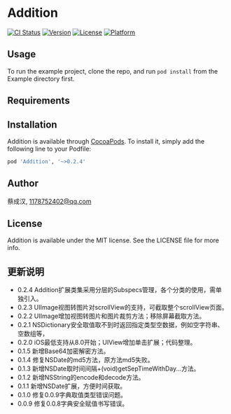 # Addition

[![CI Status](http://img.shields.io/travis/CaiChenghan/Addition.svg?style=flat)](https://travis-ci.org/CaiChenghan/Addition)
[![Version](https://img.shields.io/cocoapods/v/Addition.svg?style=flat)](http://cocoapods.org/pods/Addition)
[![License](https://img.shields.io/cocoapods/l/Addition.svg?style=flat)](http://cocoapods.org/pods/Addition)
[![Platform](https://img.shields.io/cocoapods/p/Addition.svg?style=flat)](http://cocoapods.org/pods/Addition)

## Usage

To run the example project, clone the repo, and run `pod install` from the Example directory first.

## Requirements

## Installation

Addition is available through [CocoaPods](http://cocoapods.org). To install
it, simply add the following line to your Podfile:

```ruby
pod 'Addition', '~>0.2.4'
```

## Author

蔡成汉, 1178752402@qq.com

## License

Addition is available under the MIT license. See the LICENSE file for more info.


## 更新说明
- 0.2.4 Addition扩展类集采用分层的Subspecs管理，各个分类的使用，需单独引入。
- 0.2.3 UIImage视图转图片对scrollView的支持，可截取整个scrollView页面。
- 0.2.2 UIImage增加视图转图片和图片裁剪方法；移除屏幕截取方法。
- 0.2.1 NSDictionary安全取值取不到时返回指定类型空数据，例如空字符串、空数组等，
- 0.2.0 iOS最低支持从8.0开始；UIView增加单击扩展；代码整理。
- 0.1.5 新增Base64加密解密方法。
- 0.1.4 修复NSDate的md5方法，原方法md5失败。
- 0.1.3 新增NSDate取时间间隔+(void)getSepTimeWithDay...方法。
- 0.1.2 新增NSString的encode和decode方法。
- 0.1.1 新增NSDate扩展，方便时间获取。
- 0.1.0 修复0.0.9字典取值类型错误问题。
- 0.0.9 修复0.0.8字典安全赋值书写错误。
